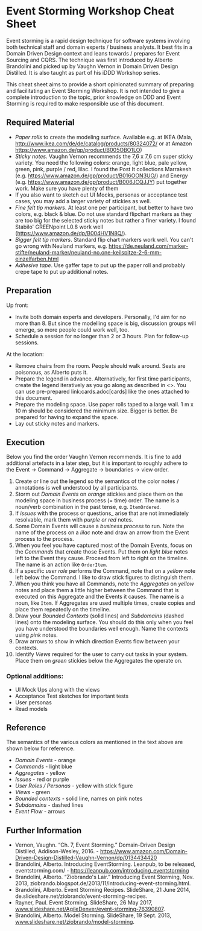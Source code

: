 # Event Storming Workshop Cheat Sheet

Event storming is a rapid design technique for software systems involving both technical staff and domain experts / business analysts. It best fits in a Domain Driven Design context and leans towards / prepares for Event Sourcing and CQRS. The technique was first introduced by Alberto Brandolini and picked up by Vaughn Vernon in Domain Driven Design Distilled. It is also taught as part of his iDDD Workshop series.

This cheat sheet aims to provide a short opinionated summary of preparing and facilitating an Event Storming Workshop. It is not intended to give a complete introduction to the topic, prior knowledge on DDD and Event Storming is required to make responsible use of this document.

## Required Material

* *Paper rolls* to create the modeling surface. Available e.g. at IKEA (Mala, http://www.ikea.com/de/de/catalog/products/80324072/ or at Amazon https://www.amazon.de/gp/product/B005OBO1LO)
* *Sticky notes*. Vaughn Vernon recommends the 7,6 x 7,6 cm super sticky variety. You need the following colors: orange, light blue, pale yellow, green, pink, purple / red, lilac. I found the Post It collections Marrakesh (e.g. https://www.amazon.de/gp/product/B016OON3UO/) and Energy (e.g. https://www.amazon.de/gp/product/B006JCQJJY) put together work. Make sure you have plenty of them
* If you also want to sketch out UI Mocks, personas or acceptance test cases, you may add a larger variety of stickies as well.
* *Fine felt tip markers*. At least one per participant, but better to have two colors, e.g. black & blue. Do not use standard flipchart markers as they are too big for the selected sticky notes but rather a finer variety. I found Stabilo' GREENpoint L0.8 work well (https://www.amazon.de/dp/B004HV1N8Q/).
* *Bigger felt tip markers*. Standard flip chart markers work well. You can't go wrong with Neuland markers, e.g. https://de.neuland.com/marker-stifte/neuland-marker/neuland-no.one-keilspitze-2-6-mm-einzelfarben.html
* *Adhesive tape*. Use gaffer tape to put up the paper roll and probably crepe tape to put up additional notes.

## Preparation

Up front:

* Invite both domain experts and developers. Personally, I'd aim for no more than 8. But since the modelling space is big, discussion groups will emerge, so more people could work well, too.
* Schedule a session for no longer than 2 or 3 hours. Plan for follow-up sessions.

At the location:

* Remove chairs from the room. People should walk around. Seats are poisonous, as Alberto puts it.
* Prepare the legend in advance. Alternatively, for first time participants, create the legend iteratively as you go along as described in <<Execution>>. You can use pre-prepared link:cards.adoc[cards] like the ones attached to this document.
* Prepare the modeling space. Use paper rolls taped to a large wall. 1 m x 10 m should be considered the minimum size. Bigger is better. Be prepared for having to expand the space.
* Lay out sticky notes and markers.

## Execution

Below you find the order Vaughn Vernon recommends. It is fine to add additional artefacts in a later step, but it is important to roughly adhere to the Event -> Command -> Aggregate -> boundaries -> view order.

1. Create or line out the legend so the semantics of the color notes / annotations is well understood by all participants.
2. Storm out _Domain Events_ on _orange_ stickies and place them on the modeling space in business process (= time) order. The name is a noun/verb combination in the past tense, e.g. `ItemOrdered`.
3. If _issues_ with the process or questions_ arise that are not immediately resolvable, mark them with _purple or red_ notes.
4. Some Domain Events will cause a _business process_ to run. Note the name of the process on a _lilac_ note and draw an arrow from the Event process to the process.
5.  When you feel you have captured most of the Domain Events, focus on the _Commands_ that create those Events. Put them on _light blue_ notes left to the Event they cause. Proceed from left to right on the timeline. The name is an action like `OrderItem`.
6. If a specific _user role_ performs the Command, note that on a _yellow_ note left below the Command. I like to draw stick figures to distinguish them.
7. When you think you have all Commands, note the _Aggregates_ on _yellow_ notes and place them a little higher between the Command that is executed on this Aggregate and the Events it causes. The name is a noun, like `Item`. If Aggregates are used multiple times, create copies and place them repeatedly on the timeline.
8. Draw your _Bounded Contexts_ (solid lines) and _Subdomains_ (dashed lines) onto the modeling surface. You should do this only when you feel you have understood the boundaries well enough. Name the contexts using _pink_ notes.
9. Draw arrows to show in which direction Events flow between your contexts.
10. Identify _Views_ required for the user to carry out tasks in your system. Place them on _green_ stickies below the Aggregates the operate on.

### Optional additions:

* UI Mock Ups along with the views
* Acceptance Test sketches for important tests
* User personas
* Read models

## Reference

The semantics of the various colors as mentioned in the text above are shown below for reference.

* *Domain Events* - orange
* *Commands* - light blue
* *Aggregates* - yellow
* *Issues* - red or purple
* *User Roles / Personas* - yellow with stick figure
* *Views* - green
* *Bounded contexts* - solid line, names on pink notes
* *Subdomains* - dashed lines
* *Event Flow* - arrows

## Further Information

* Vernon, Vaughn. “Ch. 7, Event Storming.” Domain-Driven Design Distilled, Addison-Wesley, 2016. - https://www.amazon.com/Domain-Driven-Design-Distilled-Vaughn-Vernon/dp/0134434420
* Brandolini, Alberto. Introducing EventStorming. Leanpub, to be released, eventstorming.com/ - https://leanpub.com/introducing_eventstorming
* Brandolini, Alberto. “Ziobrando's Lair.” Introducing Event Storming, Nov. 2013, ziobrando.blogspot.de/2013/11/introducing-event-storming.html.
* Brandolini, Alberto. Event Storming Recipes. SlideShare, 21 June 2014, de.slideshare.net/ziobrando/event-storming-recipes.
* Rayner, Paul. Event Storming. SlideShare, 26 May 2017, www.slideshare.net/AgileDenver/event-storming-76390807.
* Brandolini, Alberto. Model Storming. SlideShare, 19 Sept. 2013, www.slideshare.net/ziobrando/model-storming.

